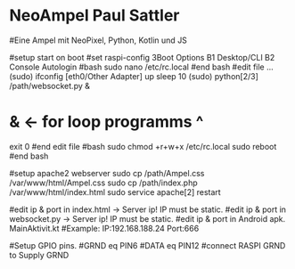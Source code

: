 # NeoAmpel Paul Sattler
#Eine Ampel mit NeoPixel, Python, Kotlin und JS

#setup start on boot
#set raspi-config 3Boot Options B1 Desktop/CLI B2 Console Autologin
#bash
sudo nano /etc/rc.local
#end bash
#edit file
...
(sudo) ifconfig [eth0/Other Adapter] up
sleep 10 
(sudo) python[2/3] /path/websocket.py & 
# & <- for loop programms             ^
exit 0
#end edit file
#bash 
sudo chmod +r+w+x /etc/rc.local
sudo reboot
#end bash

#setup apache2 webserver
sudo cp /path/Ampel.css /var/www/html/Ampel.css
sudo cp /path/index.php /var/www/html/index.html
sudo service apache[2] restart 

#edit ip & port in index.html -> Server ip! IP must be static. 
#edit ip & port in websocket.py -> Server ip! IP must be static.
#edit ip & port in Android apk. MainAktivit.kt
#Example: IP:192.168.188.24 Port:666

#Setup GPIO pins. 
#GRND eq PIN6 
#DATA eq PIN12
#connect RASPI GRND to Supply GRND
